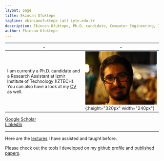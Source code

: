 ```yaml
---
layout: page
title: Ekincan Ufuktepe
tagline: ekincanufuktepe (at) iyte.edu.tr
description: Ekincan Ufuktepe, Ph.D. candidate, Computer Engineering, Izmir Institute of Technology, Turkey
author: Ekincan Ufuktepe
---
```


| - | - |
|---|---|
| I am currently a Ph.D. candidate and a Research Assistant at Izmir Institute of Technology (IZTECH). You can also have a look at my [CV](CV/EkincanUFUKTEPE_CV.pdf) as well.    | ![](/images/headshot.png){:height="320px" width="240px"} |

[Google Scholar](https://scholar.google.com.tr/citations?user=nMoEPfwAAAAJ&hl=en)  
[LinkedIn](https://www.linkedin.com/in/ekincan-ufuktepe-8a208944/)  

---

Here are the [lectures](lectures/prevLectures.md) I have assisted and taught before.

Please check out the tools I developed on my github profile and [published papers](publication/papers.md). 
